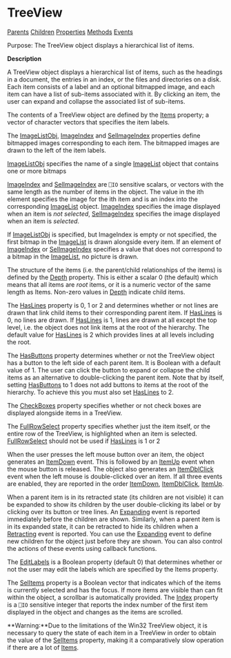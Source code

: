 




<h1 class="heading"><span class="name">TreeView</span></h1>

[Parents](../ParentLists/TreeView.htm) [Children](../ChildLists/TreeView.htm) [Properties](../PropLists/TreeView.htm) [Methods](../MethodLists/TreeView.htm) [Events](../EventLists/TreeView.htm)


Purpose: The TreeView object displays a hierarchical list of items.


**Description**


A TreeView object displays a hierarchical list of items, such as the headings in a document, the entries in an index, or the files and directories on a disk. Each item consists of a label and an optional bitmapped image, and each item can have a list of sub-items associated with it. By clicking an item, the user can expand and collapse the associated list of sub-items.



The contents of a TreeView object are defined by the [Items](./items.md) property; a vector of character vectors that specifies the item labels.


The [ImageListObj](./imagelistobj.md), [ImageIndex](./imageindex.md) and [SelImageIndex](./selimageindex.md) properties define bitmapped images corresponding to each item. The bitmapped images are drawn to the left of the item labels.


[ImageListObj](./imagelistobj.md) specifies the name of a single [ImageList](imagelist.md) object that contains one or more bitmaps


[ImageIndex](./imageindex.md) and [SelImageIndex](./selimageindex.md) are `⎕IO` sensitive scalars, or vectors with the same length as the number of items in the object. The value in the ith element specifies the image for the ith item and is an index into the corresponding [ImageList](imagelist.md) object. [ImageIndex](./imageindex.md) specifies the image displayed when an item is *not selected*, [SelImageIndex](./selimageindex.md) specifies the image displayed when an item is *selected*.


If [ImageListObj](./imagelistobj.md) is specified, but ImageIndex is empty or not specified, the first bitmap in the [ImageList](imagelist.md) is drawn alongside every item. If an element of [ImageIndex](./imageindex.md) or [SelImageIndex](./selimageindex.md) specifies a value that does not correspond to a bitmap in the [ImageList](imagelist.md), no picture is drawn.


The structure of the items (i.e. the parent/child relationships of the items) is defined by the [Depth](./depth.md) property. This is either a scalar 0 (the default) which means that all items are *root* items, or it is a numeric vector of the same length as Items. Non-zero values in [Depth](./depth.md) indicate child items.


The [HasLines](./haslines.md) property is 0, 1 or 2 and determines whether or not lines are drawn that link child items to their corresponding parent item. If [HasLines](./haslines.md) is 0, no lines are drawn. If [HasLines](./haslines.md) is 1, lines are drawn at all except the top level, i.e. the object does not link items at the root of the hierarchy. The default value for [HasLines](./haslines.md) is 2 which provides lines at all levels including the root.


The [HasButtons](./hasbuttons.md) property determines whether or not the TreeView object has a button to the left side of each parent item. It is Boolean with a default value of 1. The user can click the button to expand or collapse the child items as an alternative to double-clicking the parent item. Note that by itself, setting [HasButtons](./hasbuttons.md) to 1 does not add buttons to items at the root of the hierarchy. To achieve this you must also set [HasLines](./haslines.md) to 2.


The [CheckBoxes](./checkboxes.md) property specifies whether or not check boxes are displayed alongside items in a TreeView.


The [FullRowSelect](./fullrowselect.md) property specifies whether just the item itself, or the entire row of the TreeView, is highlighted when an item is selected. [FullRowSelect](./fullrowselect.md) should not be used if [HasLines](./haslines.md) is 1 or 2


When the user presses the left mouse button over an item, the object generates an [ItemDown](./itemdown.md) event. This is followed by an [ItemUp](./itemup.md) event when the mouse button is released. The object also generates an [ItemDblClick](./itemdblclick.md) event when the left mouse is double-clicked over an item. If all three events are enabled, they are reported in the order [ItemDown](./itemdown.md), [ItemDblClick](./itemdblclick.md), [ItemUp](./itemup.md).


When a parent item is in its retracted state (its children are not visible) it can be expanded to show its children by the user double-clicking its label or by clicking over its button or tree lines. An [Expanding](./expanding.md) event is reported immediately before the children are shown. Similarly, when a parent item is in its expanded state, it can be retracted to hide its children when a [Retracting](./retracting.md) event is reported. You can use the [Expanding](./expanding.md) event to define new children for the object just before they are shown. You can also control the actions of these events using callback functions.


The [EditLabels](./editlabels.md) is a Boolean property (default 0) that determines whether or not the user may edit the labels which are specified by the Items property.


The [SelItems](./selitems.md) property is a Boolean vector that indicates which of the items is currently selected and has the focus. If more items are visible than can fit within the object, a scrollbar is automatically provided. The [Index](./index.md) property is a `⎕IO` sensitive integer that reports the index number of the first item displayed in the object and changes as the items are scrolled.


**Warning:**Due to the limitations of the Win32 TreeView object, it is necessary to query the state of each item in a TreeView in order to obtain the value of the [SelItems](./selitems.md) property, making it a comparatively slow operation if there are a lot of [Items](./items.md).


